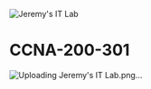 ![Jeremy's IT Lab](https://github.com/user-attachments/assets/25049b8e-4aa3-4dea-a3ae-7d16f5da63cb)
# CCNA-200-301

![Uploading Jeremy's IT Lab.png…]()
